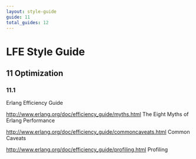 ```yaml
---
layout: style-guide
guide: 11
total_guides: 12
---
```

# LFE Style Guide

## 11 Optimization

### 11.1

Erlang Efficiency Guide

http://www.erlang.org/doc/efficiency_guide/myths.html
The Eight Myths of Erlang Performance

http://www.erlang.org/doc/efficiency_guide/commoncaveats.html
Common Caveats

http://www.erlang.org/doc/efficiency_guide/profiling.html
Profiling
